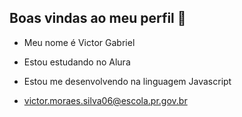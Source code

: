 ## Boas vindas ao meu perfil 👋


- Meu nome é Victor Gabriel 
  
- Estou estudando no Alura

- Estou me desenvolvendo na linguagem Javascript

- victor.moraes.silva06@escola.pr.gov.br
